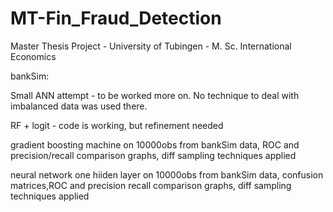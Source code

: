 # MT-Fin_Fraud_Detection
Master Thesis Project - University of Tubingen - M. Sc. International Economics

bankSim:

Small ANN attempt - to be worked more on. No technique to deal with imbalanced data was used there.

RF + logit - code is working, but refinement needed

gradient boosting machine on 10000obs from bankSim data, ROC and precision/recall comparison graphs, diff sampling techniques applied

neural network one hiiden layer on 10000obs from bankSim data, confusion matrices,ROC and precision recall comparison graphs, diff sampling techniques applied